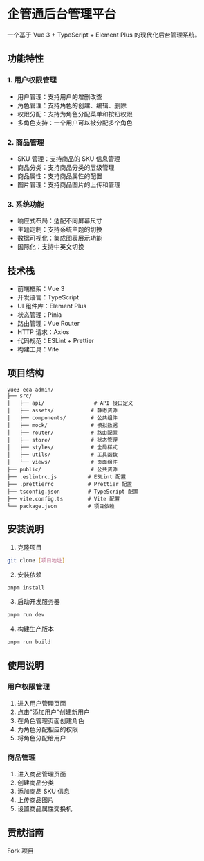 # 企管通后台管理平台

一个基于 Vue 3 + TypeScript + Element Plus 的现代化后台管理系统。

## 功能特性

### 1. 用户权限管理

- 用户管理：支持用户的增删改查
- 角色管理：支持角色的创建、编辑、删除
- 权限分配：支持为角色分配菜单和按钮权限
- 多角色支持：一个用户可以被分配多个角色

### 2. 商品管理

- SKU 管理：支持商品的 SKU 信息管理
- 商品分类：支持商品分类的层级管理
- 商品属性：支持商品属性的配置
- 图片管理：支持商品图片的上传和管理

### 3. 系统功能

- 响应式布局：适配不同屏幕尺寸
- 主题定制：支持系统主题的切换
- 数据可视化：集成图表展示功能
- 国际化：支持中英文切换

## 技术栈

- 前端框架：Vue 3
- 开发语言：TypeScript
- UI 组件库：Element Plus
- 状态管理：Pinia
- 路由管理：Vue Router
- HTTP 请求：Axios
- 代码规范：ESLint + Prettier
- 构建工具：Vite

## 项目结构

```
vue3-eca-admin/
├── src/
│   ├── api/                # API 接口定义
│   ├── assets/            # 静态资源
│   ├── components/        # 公共组件
│   ├── mock/              # 模拟数据
│   ├── router/            # 路由配置
│   ├── store/             # 状态管理
│   ├── styles/            # 全局样式
│   ├── utils/             # 工具函数
│   └── views/             # 页面组件
├── public/                # 公共资源
├── .eslintrc.js          # ESLint 配置
├── .prettierrc           # Prettier 配置
├── tsconfig.json         # TypeScript 配置
├── vite.config.ts        # Vite 配置
└── package.json          # 项目依赖
```

## 安装说明

1. 克隆项目

```bash
git clone [项目地址]
```

2. 安装依赖

```bash
pnpm install
```

3. 启动开发服务器

```bash
pnpm run dev
```

4. 构建生产版本

```bash
pnpm run build
```

## 使用说明

### 用户权限管理

1. 进入用户管理页面
2. 点击"添加用户"创建新用户
3. 在角色管理页面创建角色
4. 为角色分配相应的权限
5. 将角色分配给用户

### 商品管理

1. 进入商品管理页面
2. 创建商品分类
3. 添加商品 SKU 信息
4. 上传商品图片
5. 设置商品属性交换机

## 贡献指南

Fork 项目
